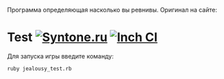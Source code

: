 Программа определяющая насколько вы ревнивы. Оригинал на сайте:

# Test [![Syntone.ru](https://syntone.ru/psytesty/revnivy-li-vy-test-dlya-zhenshhin.svg)](https://syntone.ru/psytesty/revnivy-li-vy-test-dlya-zhenshhin) [![Inch CI](http://inch-ci.org/github/kaminari/kaminari.svg)](http://inch-ci.org/github/kaminari/kaminari)

Для запуска игры введите команду:
```
ruby jealousy_test.rb
```
